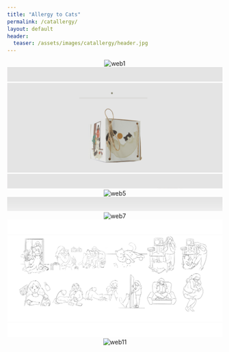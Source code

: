 ```yaml
---
title: "Allergy to Cats"
permalink: /catallergy/
layout: default
header:
  teaser: /assets/images/catallergy/header.jpg
---
```

<div style="text-align: center;">
  <img src="/assets/images/catallergy/web1.jpg" alt="web1">
  <img src="/assets/images/catallergy/web2.jpg" alt="web2">
   <img src="/assets/images/catallergy/web3.jpg" alt="web3">
   <img src="/assets/images/catallergy/web4.jpg" alt="web4">
   <img src="/assets/images/catallergy/web5.jpg" alt="web5">
   <img src="/assets/images/catallergy/web6.jpg" alt="web6">
   <img src="/assets/images/catallergy/web7.jpg" alt="web7">
  <img src="/assets/images/catallergy/web8.jpg" alt="web8">
  <img src="/assets/images/catallergy/web9.jpg" alt="web9">
  <img src="/assets/images/catallergy/web10.jpg" alt="web10">
  <img src="/assets/images/catallergy/web11.jpg" alt="web11">
</div>
